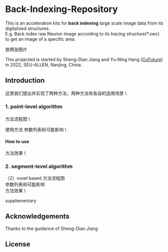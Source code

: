 # Back-Indexing-Repository
This is an acceleration kits for **back indexing** large scale image data from its digitalized structures. \
E.g. Back index raw Neuron image according to its tracing structure(*.swc) to get an image of a specific area.

放两张图片

This projected is started by Sheng-Dian Jiang and Yu-Ning Hang ([CoFuture](https://github.com/CoFuture)) in 2022, SEU-ALLEN, Nanjing, China.

## Introduction
这里我们提出并实现了两种方法，两种方法有各自的适用场景 \

### 1. point-level algorithm

#### 
方法流程图 \

使用方法 参数列表和可能影响 \

#### How to use
方法效果 \

### 2. segment-level algorithm


（2）voxel based
方法流程图 \
参数列表和可能影响 \
方法效果 \

supplementary

## Acknowledgements
Thanks to the guidance of Sheng-Dian Jiang

## License